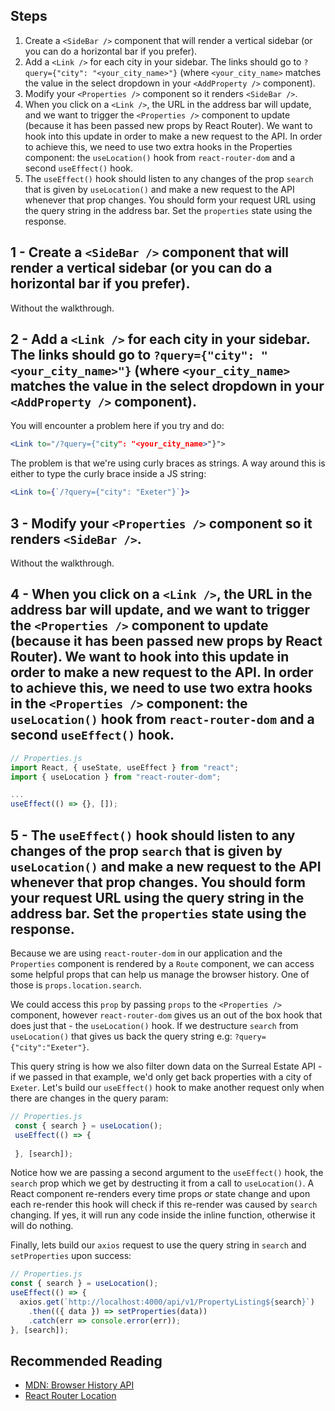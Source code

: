 ## Steps
1. Create a `<SideBar />` component that will render a vertical sidebar (or you can do a horizontal bar if you prefer).
2. Add a `<Link />` for each city in your sidebar. The links should go to `?query={"city": "<your_city_name>"}` (where `<your_city_name>` matches the value in the select dropdown in your `<AddProperty />` component).
3. Modify your `<Properties />` component so it renders `<SideBar />`.
4. When you click on a `<Link />`, the URL in the address bar will update, and we want to trigger the `<Properties />` component to update (because it has been passed new props by React Router). We want to hook into this update in order to make a new request to the API. In order to achieve this, we need to use two extra hooks in the Properties component: the `useLocation()` hook from `react-router-dom` and a second `useEffect()` hook.
5. The `useEffect()` hook should listen to any changes of the prop `search` that is given by `useLocation()` and make a new request to the API whenever that prop changes. You should form your request URL using the query string in the address bar. Set the `properties` state using the response.

## 1 - Create a `<SideBar />` component that will render a vertical sidebar (or you can do a horizontal bar if you prefer).
Without the walkthrough.

## 2 - Add a `<Link />` for each city in your sidebar. The links should go to `?query={"city": "<your_city_name>"}` (where `<your_city_name>` matches the value in the select dropdown in your `<AddProperty />` component).

You will encounter a problem here if you try and do:

```jsx
<Link to="/?query={"city": "<your_city_name>"}">
```

The problem is that we're using curly braces as strings. A way around this is either to type the curly brace inside a JS string:

```jsx
<Link to={`/?query={"city": "Exeter"}`}>
```

## 3 - Modify your `<Properties />` component so it renders `<SideBar />`.

Without the walkthrough.

## 4 - When you click on a `<Link />`, the URL in the address bar will update, and we want to trigger the `<Properties />` component to update (because it has been passed new props by React Router). We want to hook into this update in order to make a new request to the API. In order to achieve this, we need to use two extra hooks in the `<Properties />` component: the `useLocation()` hook from `react-router-dom` and a second `useEffect()` hook.

```jsx
// Properties.js
import React, { useState, useEffect } from "react";
import { useLocation } from "react-router-dom";

...
useEffect(() => {}, []);
```

## 5 - The `useEffect()` hook should listen to any changes of the prop `search` that is given by `useLocation()` and make a new request to the API whenever that prop changes. You should form your request URL using the query string in the address bar. Set the `properties` state using the response.

Because we are using `react-router-dom` in our application and the `Properties` component is rendered by a `Route` component, we can access some helpful props that can help us manage the browser history. One of those is `props.location.search`. 

We could access this `prop` by passing `props` to the `<Properties />` component, however `react-router-dom` gives us an out of the box hook that does just that - the `useLocation()` hook. If we destructure `search` from `useLocation()` that gives us back the query string e.g: `?query={"city":"Exeter"}`. 

This query string is how we also filter down data on the Surreal Estate API - if we passed in that example, we'd only get back properties with a city of `Exeter`. Let's build our `useEffect()` hook to make another request only when there are changes in the query param:

```jsx
// Properties.js
 const { search } = useLocation();
 useEffect(() => {
    
 }, [search]);
```

Notice how we are passing a second argument to the `useEffect()` hook, the `search` prop which we get by destructing it from a call to `useLocation()`. A React component re-renders every time props *or* state change and upon each re-render this hook will check if this re-render was caused by `search` changing. If yes, it will run any code inside the inline function, otherwise it will do nothing. 

Finally, lets build our `axios` request to use the query string in `search` and `setProperties` upon success:

```jsx
// Properties.js
const { search } = useLocation();
useEffect(() => {
  axios.get(`http://localhost:4000/api/v1/PropertyListing${search}`)
    .then(({ data }) => setProperties(data))
    .catch(err => console.error(err));
}, [search]);
```

## Recommended Reading

* [MDN: Browser History API](https://developer.mozilla.org/en-US/docs/Web/API/History_API)
* [React Router Location](https://reactrouter.com/en/main/hooks/use-location)
